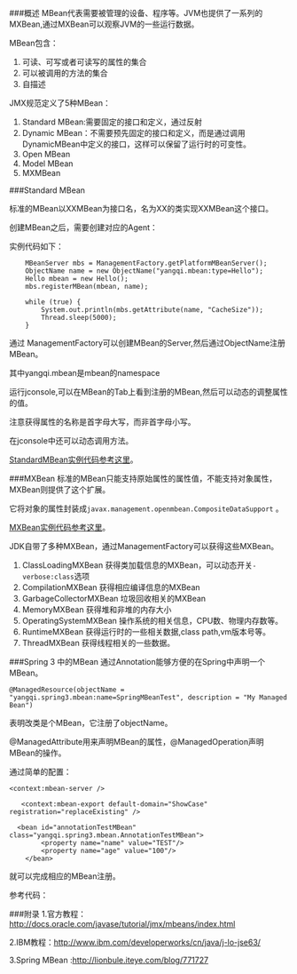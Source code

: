 ###概述
MBean代表需要被管理的设备、程序等。JVM也提供了一系列的MXBean,通过MXBean可以观察JVM的一些运行数据。

MBean包含：

1.	可读、可写或者可读写的属性的集合
2.	可以被调用的方法的集合
3.	自描述

JMX规范定义了5种MBean：

1.	Standard MBean:需要固定的接口和定义，通过反射
2.	Dynamic MBean：不需要预先固定的接口和定义，而是通过调用DynamicMBean中定义的接口，这样可以保留了运行时的可变性。
3.	Open MBean
4.	Model MBean
5.	MXMBean


###Standard MBean

标准的MBean以XXMBean为接口名，名为XX的类实现XXMBean这个接口。

创建MBean之后，需要创建对应的Agent：

实例代码如下：

 		MBeanServer mbs = ManagementFactory.getPlatformMBeanServer();
        ObjectName name = new ObjectName("yangqi.mbean:type=Hello");
        Hello mbean = new Hello();
        mbs.registerMBean(mbean, name);

        while (true) {
            System.out.println(mbs.getAttribute(name, "CacheSize"));
            Thread.sleep(5000);
        }
通过 ManagementFactory可以创建MBean的Server,然后通过ObjectName注册MBean。

其中yangqi.mbean是mbean的namespace

运行jconsole,可以在MBean的Tab上看到注册的MBean,然后可以动态的调整属性的值。

注意获得属性的名称是首字母大写，而非首字母小写。

在jconsole中还可以动态调用方法。

[StandardMBean实例代码参考这里](https://github.com/llohellohe/spring3/blob/master/framework/src/main/java/yangqi/spring3/mbean/HelloMBeanRunner.java)。

###MXBean
标准的MBean只能支持原始属性的属性值，不能支持对象属性，MXBean则提供了这个扩展。

它将对象的属性封装成`javax.management.openmbean.CompositeDataSupport` 。

[MXBean实例代码参考这里](https://github.com/llohellohe/spring3/blob/master/framework/src/main/java/yangqi/spring3/mbean/mxbean/MXBeanRunner.java)。

JDK自带了多种MXBean，通过ManagementFactory可以获得这些MXBean。

1.	ClassLoadingMXBean 获得类加载信息的MXBean，可以动态开关`-verbose:class`选项
2.	CompilationMXBean 获得相应编译信息的MXBean
3.	GarbageCollectorMXBean 垃圾回收相关的MXBean
4.	MemoryMXBean 获得堆和非堆的内存大小
5.	OperatingSystemMXBean 操作系统的相关信息，CPU数、物理内存数等。
6.	RuntimeMXBean 获得运行时的一些相关数据,class path,vm版本号等。
7.	ThreadMXBean 获得线程相关的一些数据。

###Spring 3 中的MBean
通过Annotation能够方便的在Spring中声明一个MBean。

	@ManagedResource(objectName = "yangqi.spring3.mbean:name=SpringMBeanTest", description = "My Managed Bean")
	
表明改类是个MBean，它注册了objectName。

@ManagedAttribute用来声明MBean的属性，@ManagedOperation声明MBean的操作。

通过简单的配置：

	<context:mbean-server />
	  
	   <context:mbean-export default-domain="ShowCase" registration="replaceExisting" />
	 
	  <bean id="annotationTestMBean" class="yangqi.spring3.mbean.AnnotationTestMBean">  
	        <property name="name" value="TEST"/>  
	        <property name="age" value="100"/>  
	    </bean>
	    
就可以完成相应的MBean注册。

参考代码：

###附录
1.官方教程：http://docs.oracle.com/javase/tutorial/jmx/mbeans/index.html

2.IBM教程：http://www.ibm.com/developerworks/cn/java/j-lo-jse63/

3.Spring MBean :http://lionbule.iteye.com/blog/771727